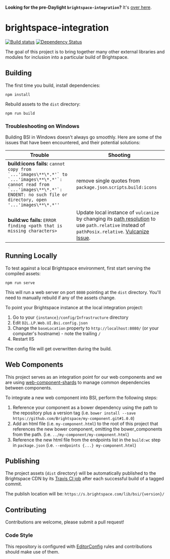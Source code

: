 **Looking for the pre-Daylight `brightspace-integration`?** It's [over here](https://github.com/Brightspace/brightspace-integration/tree/daylight-off).

# brightspace-integration

[![Build status][ci-image]][ci-url]
[![Dependency Status][dependencies-image]][dependencies-url]

The goal of this project is to bring together many other external libraries and modules for inclusion into a particular build of Brightspace.

## Building

The first time you build, install dependencies:

```shell
npm install
```

Rebuild assets to the `dist` directory:

```shell
npm run build
```

### Troubleshooting on Windows

Building BSI in Windows doesn't always go smoothly. Here are some of the issues that have been encountered, and their potential solutions:

Trouble | Shooting
------------ | -------------
**build:icons fails:** ```cannot copy from `...'images\**\*.*'` to `...'images\**\*.*'`: cannot read from `...'images\**\*.*'`: ENOENT: no such file or directory, open '...'images\**\*.*''``` | remove single quotes from `package.json`.`scripts`.`build:icons`
**build:wc fails:** ```ERROR finding <path that is missing characters>``` | Update local instance of `vulcanize` by changing its [path resolution](https://github.com/Polymer/vulcanize/blob/master/lib/pathresolver.js#L89) to use ```path.relative``` instead of ```pathPosix.relative```. [Vulcanize Issue](https://github.com/Polymer/vulcanize/issues/338).


## Running Locally

To test against a local Brightspace environment, first start serving the compiled assets:

```shell
npm run serve
```

This will run a web server on port `8080` pointing at the `dist` directory. You'll need to manually rebuild if any of the assets change.

To point your Brightspace instance at the local integration project:

1. Go to your `{instance}/config/Infrastructure` directory
2. Edit `D2L.LP.Web.UI.Bsi.config.json`
3. Change the `baseLocation` property to `http://localhost:8080/` (or your computer's hostname) - note the trailing `/`
4. Restart IIS

The config file will get overwritten during the build.

## Web Components

This project serves as an integration point for our web components and we are using [web-component-shards](https://github.com/PolymerLabs/web-component-shards) to manage common dependencies between components.

To integrate a new web component into BSI, perform the following steps:

1. Reference your component as a bower dependency using the path to the repository plus a version tag (i.e. `bower install --save https://github.com/Brightspace/my-component.git#1.0.0`)
2. Add an html file (i.e. `my-component.html`) to the root of this project that references the new bower component, omitting the bower_components from the path. (i.e. `../my-component/my-component.html`)
3. Reference the new html file from the endpoints list in the `build:wc` step in `package.json` (i.e. `--endpoints {...} my-component.html`)

## Publishing

The project assets (`dist` directory) will be automatically published to the Brightspace CDN by its [Travis CI job](https://travis-ci.org/Brightspace/brightspace-integration) after each successful build of a tagged commit.

The publish location will be: `https://s.brightspace.com/lib/bsi/{version}/`

## Contributing
Contributions are welcome, please submit a pull request!

### Code Style

This repository is configured with [EditorConfig](http://editorconfig.org) rules and
contributions should make use of them.

[ci-url]: https://travis-ci.org/Brightspace/brightspace-integration
[ci-image]: https://img.shields.io/travis/Brightspace/brightspace-integration.svg
[dependencies-url]: https://david-dm.org/Brightspace/brightspace-integration
[dependencies-image]: https://img.shields.io/david/Brightspace/brightspace-integration.svg
